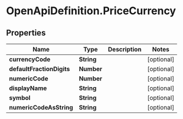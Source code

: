 # OpenApiDefinition.PriceCurrency

## Properties

Name | Type | Description | Notes
------------ | ------------- | ------------- | -------------
**currencyCode** | **String** |  | [optional] 
**defaultFractionDigits** | **Number** |  | [optional] 
**numericCode** | **Number** |  | [optional] 
**displayName** | **String** |  | [optional] 
**symbol** | **String** |  | [optional] 
**numericCodeAsString** | **String** |  | [optional] 


